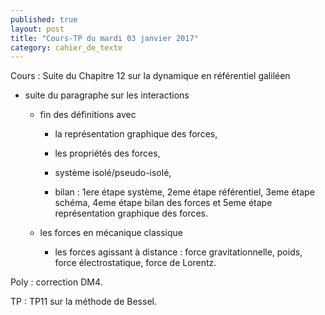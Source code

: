 ```yaml
---
published: true
layout: post
title: "Cours-TP du mardi 03 janvier 2017"
category: cahier_de_texte
---
```

Cours : Suite du Chapitre 12 sur la dynamique en référentiel galiléen

- suite du paragraphe sur les interactions

  - fin des définitions avec 

    - la représentation graphique des forces, 

    - les propriétés des forces, 

    - système isolé/pseudo-isolé, 

    - bilan : 1ere étape système, 2eme étape référentiel, 3eme étape schéma, 4eme étape bilan des forces et 5eme étape représentation graphique des forces.

  - les forces en mécanique classique

    - les forces agissant à distance : force gravitationnelle, poids, force électrostatique, force de Lorentz.

Poly : correction DM4.
 
TP :  TP11 sur la méthode de Bessel.

